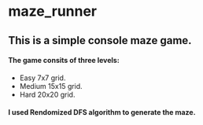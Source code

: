 # maze_runner
## This is a simple console maze game.

#### The game consits of three levels:
- Easy 7x7 grid.
- Medium 15x15 grid.
- Hard 20x20 grid.
#### I used Rendomized DFS algorithm to generate the maze.
